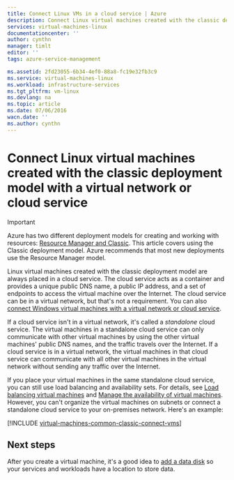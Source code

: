 ```yaml
---
title: Connect Linux VMs in a cloud service | Azure
description: Connect Linux virtual machines created with the classic deployment model to an Azure cloud service or virtual network.
services: virtual-machines-linux
documentationcenter: ''
author: cynthn
manager: timlt
editor: ''
tags: azure-service-management

ms.assetid: 2fd23055-6b34-4ef0-88a8-fc19e32fb3c9
ms.service: virtual-machines-linux
ms.workload: infrastructure-services
ms.tgt_pltfrm: vm-linux
ms.devlang: na
ms.topic: article
ms.date: 07/06/2016
wacn.date: ''
ms.author: cynthn
---
```


# Connect Linux virtual machines created with the classic deployment model with a virtual network or cloud service
> [!IMPORTANT] 
> Azure has two different deployment models for creating and working with resources: [Resource Manager and Classic](../azure-resource-manager/resource-manager-deployment-model.md). This article covers using the Classic deployment model. Azure recommends that most new deployments use the Resource Manager model.

Linux virtual machines created with the classic deployment model are always placed in a cloud service. The cloud service acts as a container and provides a unique public DNS name, a public IP address, and a set of endpoints to access the virtual machine over the Internet. The cloud service can be in a virtual network, but that's not a requirement. You can also [connect Windows virtual machines with a virtual network or cloud service](./virtual-machines-windows-classic-connect-vms.md).

If a cloud service isn't in a virtual network, it's called a *standalone* cloud service. The virtual machines in a standalone cloud service can only communicate with other virtual machines by using the other virtual machines' public DNS names, and the traffic travels over the Internet. If a cloud service is in a virtual network, the virtual machines in that cloud service can communicate with all other virtual machines in the virtual network without sending any traffic over the Internet.

If you place your virtual machines in the same standalone cloud service, you can still use load balancing and availability sets. For details, see [Load balancing virtual machines](../load-balancer/load-balancer-overview.md) and [Manage the availability of virtual machines](./virtual-machines-linux-manage-availability.md). However, you can't organize the virtual machines on subnets or connect a standalone cloud service to your on-premises network. Here's an example:

[!INCLUDE [virtual-machines-common-classic-connect-vms](../../includes/virtual-machines-common-classic-connect-vms.md)]

## Next steps
After you create a virtual machine, it's a good idea to [add a data disk](./virtual-machines-linux-classic-attach-disk.md) so your services and workloads have a location to store data.